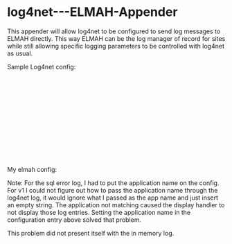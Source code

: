 log4net---ELMAH-Appender
========================

This appender will allow log4net to be configured to send log messages to ELMAH directly.  This way ELMAH can be the log manager of record for sites while still allowing specific logging parameters to be controlled with log4net as usual.

Sample Log4net config:
<pre>
<log4net>
    <appender name="elmahappender" type="elmahappender_log4net.ELMAHAppender, elmahappender_log4net">
      <layout type="log4net.Layout.PatternLayout">
        <conversionPattern value="%date [%thread] %-5level %logger - %message%newline" />
      </layout>
    </appender>
    <root>
      <level value="ALL" />
      <appender-ref ref="elmahappender" />
    </root>
  </log4net>
  </pre>
  My elmah config:
  
  <elmah>
    <errorLog type="Elmah.SqlErrorLog, Elmah" connectionStringName="connString" applicationName="TTDev" />
  </elmah>
  
  Note: For the sql error log, I had to put the application name on the config.  For v1 I could not figure out how to pass the application name
  through the log4net log, it would ignore what I passed as the app name and just insert an empty string.  The application not matching caused the display handler to not display those log entries.
  Setting the application name in the configuration entry above solved that problem.
  
  This problem did not present itself with the in memory log.